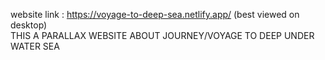 website link : https://voyage-to-deep-sea.netlify.app/  (best viewed on desktop)
<br>
THIS A PARALLAX WEBSITE ABOUT JOURNEY/VOYAGE TO DEEP UNDER WATER SEA
